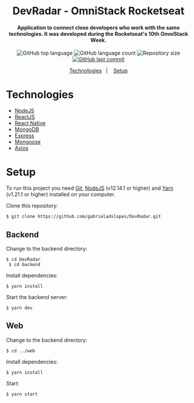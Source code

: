 <h1 align="center">
    <!-- <img alt="SemanaOmniStack" src=""> -->
    <br>
    DevRadar - OmniStack Rocketseat</h1>
</h1>

<h4 align="center">
    Application to connect close developers who work with the same technologies. It was developed during the Rocketseat's 10th OmniStack Week.
</h4>

<p align="center">
    <img alt="GitHub top language" src="https://img.shields.io/github/languages/top/gabrieladslopes/DevRadar.svg">

<img alt="GitHub language count" src="https://img.shields.io/github/languages/count/gabrieladslopes/DevRadar.svg">

<img alt="Repository size" src="https://img.shields.io/github/repo-size/gabrieladslopes/DevRadar.svg">
  
  <a href="https://github.com/gabrieladslopes/DevRadar/commits/master">
    <img alt="GitHub last commit" src="https://img.shields.io/github/last-commit/gabrieladslopes/DevRadar.svg">
  </a>

</p>

<p align="center">
    <a href="#technologies">Technologies</a>&nbsp;&nbsp;&nbsp;|&nbsp;&nbsp;&nbsp;
    <a href="#setup">Setup</a>
</p>

# Technologies

- [NodeJS](https://nodejs.org)
- [ReactJS](https://reactjs.org/)
- [React Native](https://facebook.github.io/react-native)
- [MongoDB](https://www.mongodb.com/)
- [Express](https://expressjs.com/)
- [Mongoose](https://mongoosejs.com/)
- [Axios](https://github.com/axios/axios)

# Setup

To run this project you need [Git](https://git-scm.com/downloads), [NodeJS](https://nodejs.org/en/) (v12.14.1 or higher) and [Yarn](https://yarnpkg.com/) (v1.21.1 or higher) installed on your computer.

<p>Clone this repository:</p>

`$ git clone https://github.com/gabrieladslopes/DevRadar.git`

## Backend

<p> Change to the backend directory:</p>

<code>$ cd DevRadar<br>
$ cd backend</code>

<p> Install dependencies: </p>

`$ yarn install`

<p> Start the backend server:</p>

`$ yarn dev`

## Web

<p>Change to the backend directory:</p>

`$ cd ../web`

<p>Install dependencies:</p>

`$ yarn install`

<p>Start:</p>

`$ yarn start`

<!-- ## Mobile -->









